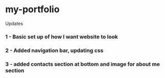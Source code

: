 # my-portfolio

Updates

### 1 - Basic set up of how I want website to look

### 2 - Added navigation bar, updating css

### 3 - added contacts section at bottom and image for about me section
